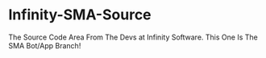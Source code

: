 # Infinity-SMA-Source
The Source Code Area From The Devs at Infinity Software. This One Is The SMA Bot/App Branch!

